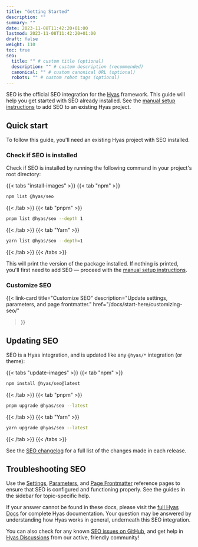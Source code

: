 ```yaml
---
title: "Getting Started"
description: ""
summary: ""
date: 2023-11-08T11:42:20+01:00
lastmod: 2023-11-08T11:42:20+01:00
draft: false
weight: 110
toc: true
seo:
  title: "" # custom title (optional)
  description: "" # custom description (recommended)
  canonical: "" # custom canonical URL (optional)
  robots: "" # custom robot tags (optional)
---
```


SEO is the official SEO integration for the [Hyas](https://gethyas.com/) framework. This guide will help you get started with SEO already installed. See the [manual setup instructions](/docs/start-here/manual-setup/) to add SEO to an existing Hyas project.

## Quick start

To follow this guide, you'll need an existing Hyas project with SEO installed.

### Check if SEO is installed

Check if SEO is installed by running the following command in your project's root directory:

{{< tabs "install-images" >}}
{{< tab "npm" >}}

```bash
npm list @hyas/seo
```

{{< /tab >}}
{{< tab "pnpm" >}}

```bash
pnpm list @hyas/seo --depth 1
```

{{< /tab >}}
{{< tab "Yarn" >}}

```bash
yarn list @hyas/seo --depth=1
```

{{< /tab >}}
{{< /tabs >}}

This will print the version of the package installed. If nothing is printed, you'll first need to add SEO — proceed with the [manual setup instructions](/docs/start-here/manual-setup/).

### Customize SEO

{{< link-card
  title="Customize SEO"
  description="Update settings, parameters, and page frontmatter."
  href="/docs/start-here/customizing-seo/"
>}}

## Updating SEO

SEO is a Hyas integration, and is updated like any `@hyas/*` integration (or theme):

{{< tabs "update-images" >}}
{{< tab "npm" >}}

```bash
npm install @hyas/seo@latest
```

{{< /tab >}}
{{< tab "pnpm" >}}

```bash
pnpm upgrade @hyas/seo --latest
```

{{< /tab >}}
{{< tab "Yarn" >}}

```bash
yarn upgrade @hyas/seo --latest
```

{{< /tab >}}
{{< /tabs >}}

See the [SEO changelog](https://github.com/gethyas/seo/blob/main/CHANGELOG.md) for a full list of the changes made in each release.

## Troubleshooting SEO

Use the [Settings](/docs/reference/settings/), [Parameters](/docs/reference/parameters/), and [Page Frontmatter](/docs/reference/page-frontmatter/) reference pages to ensure that SEO is configured and functioning properly. See the guides in the sidebar for topic-specific help.

If your answer cannot be found in these docs, please visit the [full Hyas Docs](https://docs.gethyas.com/) for complete Hyas documentation. Your question may be answered by understanding how Hyas works in general, underneath this SEO integration.

You can also check for any known [SEO issues on GitHub](https://github.com/gethyas/seo/issues), and get help in [Hyas Discussions](https://github.com/gethyas/hyas/discussions) from our active, friendly community!
